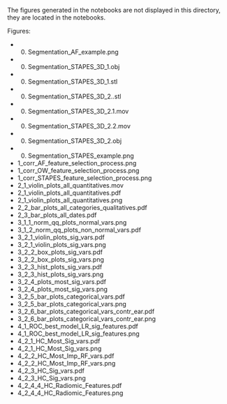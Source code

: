 The figures generated in the notebooks are not displayed in this directory, they are located in the notebooks.

Figures:
 - 0. Segmentation_AF_example.png
 - 0. Segmentation_STAPES_3D_1.obj
 - 0. Segmentation_STAPES_3D_1.stl
 - 0. Segmentation_STAPES_3D_2..stl
 - 0. Segmentation_STAPES_3D_2.1.mov
 - 0. Segmentation_STAPES_3D_2.2.mov
 - 0. Segmentation_STAPES_3D_2.obj
 - 0. Segmentation_STAPES_example.png
 - 1_corr_AF_feature_selection_process.png
 - 1_corr_OW_feature_selection_process.png
 - 1_corr_STAPES_feature_selection_process.png
 - 2_1_violin_plots_all_quantitatives.mov
 - 2_1_violin_plots_all_quantitatives.pdf
 - 2_1_violin_plots_all_quantitatives.png
 - 2_2_bar_plots_all_categories_qualitatives.pdf
 - 2_3_bar_plots_all_dates.pdf
 - 3_1_1_norm_qq_plots_normal_vars.png
 - 3_1_2_norm_qq_plots_non_normal_vars.pdf
 - 3_2_1_violin_plots_sig_vars.pdf
 - 3_2_1_violin_plots_sig_vars.png
 - 3_2_2_box_plots_sig_vars.pdf
 - 3_2_2_box_plots_sig_vars.png
 - 3_2_3_hist_plots_sig_vars.pdf
 - 3_2_3_hist_plots_sig_vars.png
 - 3_2_4_plots_most_sig_vars.pdf
 - 3_2_4_plots_most_sig_vars.png
 - 3_2_5_bar_plots_categorical_vars.pdf
 - 3_2_5_bar_plots_categorical_vars.png
 - 3_2_6_bar_plots_categorical_vars_contr_ear.pdf
 - 3_2_6_bar_plots_categorical_vars_contr_ear.png
 - 4_1_ROC_best_model_LR_sig_features.pdf
 - 4_1_ROC_best_model_LR_sig_features.png
 - 4_2_1_HC_Most_Sig_vars.pdf
 - 4_2_1_HC_Most_Sig_vars.png
 - 4_2_2_HC_Most_Imp_RF_vars.pdf
 - 4_2_2_HC_Most_Imp_RF_vars.png
 - 4_2_3_HC_Sig_vars.pdf
 - 4_2_3_HC_Sig_vars.png
 - 4_2_4_4_HC_Radiomic_Features.pdf
 - 4_2_4_4_HC_Radiomic_Features.png
